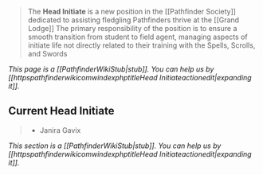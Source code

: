 > The **Head Initiate** is a new position in the [[Pathfinder Society]] dedicated to assisting fledgling Pathfinders thrive at the [[Grand Lodge]]
> The primary responsibility of the position is to ensure a smooth transition from student to field agent, managing aspects of initiate life not directly related to their training with the Spells, Scrolls, and Swords 



*This page is a [[PathfinderWikiStub|stub]]. You can help us by [[httpspathfinderwikicomwindexphptitleHead Initiateactionedit|expanding it]].*


## Current Head Initiate

> - Janira Gavix


*This section is a [[PathfinderWikiStub|stub]]. You can help us by [[httpspathfinderwikicomwindexphptitleHead Initiateactionedit|expanding it]].*







